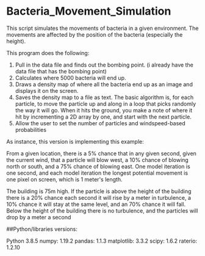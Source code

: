 # Bacteria_Movement_Simulation

This script simulates the movements of bacteria in a given environment. The movements are affected by the position of the bacteria (especially the height). 


This program does the following:


1. Pull in the data file and finds out the bombing point. (i already have the data file that has the bombing point)
2. Calculates where 5000 bacteria will end up.
3. Draws a density map of where all the bacteria end up as an image and displays it on the screen.
4. Saves the density map to a file as text.
The basic algorithm is, for each particle, to move the particle up and along in a loop that picks randomly the way it will go. When it hits the ground, you make a note of where it hit by incrementing a 2D array by one, and start with the next particle.
5. Allow the user to set the number of particles and windspeed-based probabilities


As instance, this version is implementing this example:


From a given location, there is a 5% chance that in any given second, given the current wind, that a particle will blow west, a 10% chance of blowing north or south, and a 75% chance of blowing east. One model iteration is one second, and each model iteration the longest potential movement is one pixel on screen, which is 1 meter's length. 


The building is 75m high. If the particle is above the height of the building there is a 20% chance each second it will rise by a meter in turbulence, a 10% chance it will stay at the same level, and an 70% chance it will fall. Below the height of the building there is no turbulence, and the particles will drop by a meter a second


##Python/libraries versions:


Python 3.8.5
numpy: 1.19.2
pandas: 1.1.3
matplotlib: 3.3.2
scipy: 1.6.2
raterio: 1.2.10


